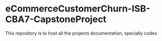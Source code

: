 # eCommerceCustomerChurn-ISB-CBA7-CapstoneProject
This repository is to host all the projects documentation, specially codes
